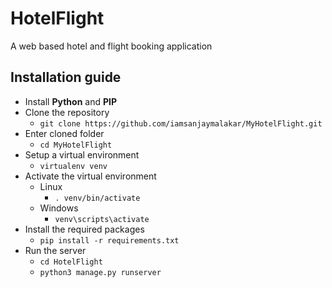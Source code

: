 # HotelFlight
A web based hotel and flight booking application

## Installation guide 
  * Install __Python__ and __PIP__
  * Clone the repository
    * ```git clone https://github.com/iamsanjaymalakar/MyHotelFlight.git```
  * Enter cloned folder
    * ```cd MyHotelFlight```
  * Setup a virtual environment
    * ```virtualenv venv```
  * Activate the virtual environment
    * Linux
      * ```. venv/bin/activate```
    * Windows
      * ```venv\scripts\activate``` 
  * Install the required packages
    * ```pip install -r requirements.txt```
  * Run the server
    * ```cd HotelFlight```
    * ```python3 manage.py runserver```
